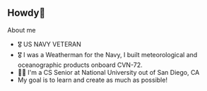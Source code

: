 ## Howdy👋


About me
- 🎖 US NAVY VETERAN
- 🎖 I was a Weatherman for the Navy, I built meteorological and oceanographic products onboard CVN-72.
- 👨‍🎓 I'm a CS Senior at National University out of San Diego, CA
- My goal is to learn and create as much as possible!
